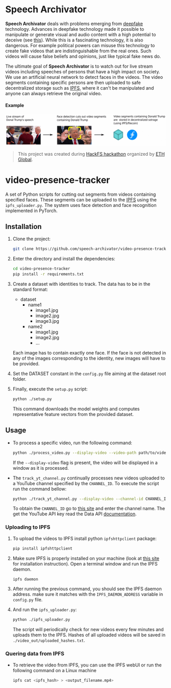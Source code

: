 # Speech Archivator
**Speech Archivator** deals with problems emerging from [deepfake](https://en.wikipedia.org/wiki/Deepfake) technology. 
Advances in deepfake technology made it possible to manipulate or generate visual and audio content with a high potential to deceive (see [this](https://www.youtube.com/watch?v=cQ54GDm1eL0)).
While this is a fascinating technology, it is also dangerous. 
For example political powers can misuse this technology to create fake videos that are indistinguishable from the real ones. Such videos will cause false beliefs and opinions, just like typical fake news do. 

The ultimate goal of **Speech Archivator** is to watch out for live stream videos including speeches of persons that have a high impact on society. 
We use an artificial neural network to detect faces in the videos.
The video segments containing specific persons are then uploaded to safe decentralized storage such as [IPFS](https://ipfs.io/), where it can't be manipulated and anyone can always retrieve the original video.  

#### Example
![](example.gif)

> This project was created during [HackFS hackathon](https://hackfs.com/) 
> organized by [ETH Global](https://ethglobal.co/).

# video-presence-tracker

A set of Python scripts for cutting out segments from videos containing specified faces.
These segments can be uploaded to the [IPFS](https://ipfs.io/) using the ```ipfs_uploader.py```.
The system uses face detection and face recognition implemented in PyTorch.

## Installation

1. Clone the project:
    ```bash
    git clone https://github.com/speech-archivator/video-presence-tracker.git
    ```

2. Enter the directory and install the dependencies:
    ```bash
    cd video-presence-tracker
    pip install -r requirements.txt
    ```

3. Create a dataset with identities to track.
    The data has to be in the standard format:
    * dataset
        * name1
            * image1.jpg
            * image2.jpg
            * image3.jpg
        * name2
            * image1.jpg
            * image2.jpg
            * ...

    Each image has to contain exactly one face.
    If the face is not detected in any of the images corresponding to the identity, new images will have to be provided.

4. Set the DATASET constant in the ```config.py``` file aiming at the dataset root folder.

5. Finally, execute the ```setup.py``` script:
    ```bash
    python ./setup.py
    ```
   This command downloads the model weights and computes representative feature vectors from the
   provided dataset.

## Usage
- To process a specific video, run the following command:
    ```bash
    python ./process_video.py --display-video --video-path path/to/video.mp4
    ```
    If the ```--display-video``` flag is present, the video will be displayed in a window as it is processed.
    
- The ```track_yt_channel.py``` continually processes new videos uploaded to a YouTube channel specified by the ```CHANNEL_ID```.
    To execute the script run the command bellow:
    ```bash
    python ./track_yt_channel.py --display-video --channel-id CHANNEL_ID --yt-api-key API_KEY
    ```
    To obtain the ```CHANNEL_ID``` go to [this site](https://socialnewsify.com/get-channel-id-by-username-youtube/)
    and enter the channel name.
    The get the YouTube API key read the Data API [documentation](https://developers.google.com/youtube/v3/getting-started). 
    
### Uploading to IPFS
1. To upload the videos to IPFS install python ```ipfshttpclient``` package:
    ```bash
    pip install ipfshttpclient
    ```

2. Make sure IPFS is properly installed on your machine (look at [this site](https://docs.ipfs.io/install/) for installation instruction). Open a terminal window and run the IPFS daemon.
    ```bash
    ipfs daemon
    ```
   
3. After running the previous command, you should see the IPFS daemon address. make sure it matches with the ```IPFS_DAEMON_ADDRESS``` variable in ```config.py``` file.

4. And run the  ```ipfs_uploader.py```:
    ```bash
    python ./ipfs_uploader.py
    ```
    The script will periodically check for new videos every few minutes and uploads them
    to the IPFS. Hashes of all uploaded videos will be saved in ```./video_out/uploaded_hashes.txt```.
    

### Quering data from IPFS
- To retrieve the video from IPFS, you can use the IPFS webUI or run the following command on a Linux machine 
    ```bash
    ipfs cat <ipfs_hash> > <output_filename.mp4>
    ```
